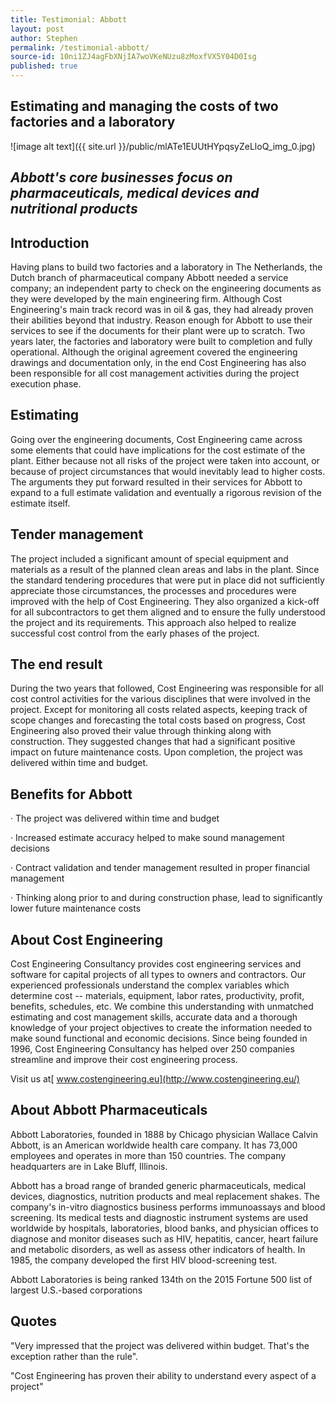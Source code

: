 ```yaml
---
title: Testimonial: Abbott
layout: post
author: Stephen
permalink: /testimonial-abbott/
source-id: 10ni1ZJ4agFbXNjIA7woVKeNUzu8zMoxfVX5Y04D0Isg
published: true
---
```

## **Estimating and managing the costs of two factories and a laboratory**

![image alt text]({{ site.url }}/public/mlATe1EUUtHYpqsyZeLloQ_img_0.jpg)

## **_Abbott's core businesses focus on pharmaceuticals, medical devices and nutritional products_**

## **Introduction**

Having plans to build two factories and a laboratory in The Netherlands, the Dutch branch of pharmaceutical company Abbott needed a service company; an independent party to check on the engineering documents as they were developed by the main engineering firm. Although Cost Engineering's main track record was in oil & gas, they had already proven their abilities beyond that industry. Reason enough for Abbott to use their services to see if the documents for their plant were up to scratch. Two years later, the factories and laboratory were built to completion and fully operational. Although the original agreement covered the engineering drawings and documentation only, in the end Cost Engineering has also been responsible for all cost management activities during the project execution phase.

## **Estimating**

Going over the engineering documents, Cost Engineering came across some elements that could have implications for the cost estimate of the plant. Either because not all risks of the project were taken into account, or because of project circumstances that would inevitably lead to higher costs. The arguments they put forward resulted in their services for Abbott to expand to a full estimate validation and eventually a rigorous revision of the estimate itself.

## **Tender management**

The project included a significant amount of special equipment and materials as a result of the planned clean areas and labs in the plant. Since the standard tendering procedures that were put in place did not sufficiently appreciate those circumstances, the processes and procedures were improved with the help of Cost Engineering. They also organized a kick-off for all subcontractors to get them aligned and to ensure the fully understood the project and its requirements. This approach also helped to realize successful cost control from the early phases of the project.

## **The end result**

During the two years that followed, Cost Engineering was responsible for all cost control activities for the various disciplines that were involved in the project. Except for monitoring all costs related aspects, keeping track of scope changes and forecasting the total costs based on progress, Cost Engineering also proved their value through thinking along with construction. They suggested changes that had a significant positive impact on future maintenance costs. Upon completion, the project was delivered within time and budget.

 

## **Benefits for Abbott**

·         The project was delivered within time and budget

·         Increased estimate accuracy helped to make sound management decisions

·         Contract validation and tender management resulted in proper financial management

·         Thinking along prior to and during construction phase, lead to significantly lower future maintenance costs

## **About Cost Engineering**

Cost Engineering Consultancy provides cost engineering services and software for capital projects of all types to owners and contractors. Our experienced professionals understand the complex variables which determine cost -- materials, equipment, labor rates, productivity, profit, benefits, schedules, etc. We combine this understanding with unmatched estimating and cost management skills, accurate data and a thorough knowledge of your project objectives to create the information needed to make sound functional and economic decisions. Since being founded in 1996, Cost Engineering Consultancy has helped over 250 companies streamline and improve their cost engineering process.

Visit us at[ www.costengineering.eu](http://www.costengineering.eu/)

## **About Abbott Pharmaceuticals**

Abbott Laboratories, founded in 1888 by Chicago physician Wallace Calvin Abbott, is an American worldwide health care company. It has 73,000 employees and operates in more than 150 countries. The company headquarters are in Lake Bluff, Illinois.

Abbott has a broad range of branded generic pharmaceuticals, medical devices, diagnostics, nutrition products and meal replacement shakes. The company's in-vitro diagnostics business performs immunoassays and blood screening. Its medical tests and diagnostic instrument systems are used worldwide by hospitals, laboratories, blood banks, and physician offices to diagnose and monitor diseases such as HIV, hepatitis, cancer, heart failure and metabolic disorders, as well as assess other indicators of health. In 1985, the company developed the first HIV blood-screening test.

Abbott Laboratories is being ranked 134th on the 2015 Fortune 500 list of largest U.S.-based corporations

## **Quotes**

"Very impressed that the project was delivered within budget. That's the exception rather than the rule".

"Cost Engineering has proven their ability to understand every aspect of a project"

